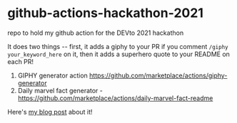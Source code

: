 # github-actions-hackathon-2021
repo to hold my github action for the DEVto 2021 hackathon

It does two things -- first, it adds a giphy to your PR if you comment `/giphy your_keyword_here` on it, then it adds a superhero quote to your README on each PR! 

1. GIPHY generator action https://github.com/marketplace/actions/giphy-generator
2. Daily marvel fact generator - https://github.com/marketplace/actions/daily-marvel-fact-readme 

Here's [my blog post](https://dev.to/cerchie/marvel-ize-your-repo-with-github-actions-2923) about it!

<!--STARTS_HERE_QUOTE_README-->
<!--ENDS_HERE_QUOTE_README-->

